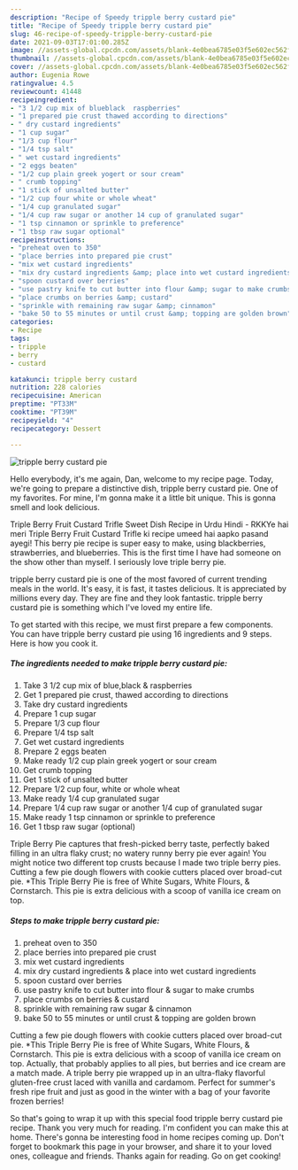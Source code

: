 ```yaml
---
description: "Recipe of Speedy tripple berry custard pie"
title: "Recipe of Speedy tripple berry custard pie"
slug: 46-recipe-of-speedy-tripple-berry-custard-pie
date: 2021-09-03T17:01:00.285Z
image: //assets-global.cpcdn.com/assets/blank-4e0bea6785e03f5e602ec562f230caae08da540cada707380b4fe1bbebba43da.png
thumbnail: //assets-global.cpcdn.com/assets/blank-4e0bea6785e03f5e602ec562f230caae08da540cada707380b4fe1bbebba43da.png
cover: //assets-global.cpcdn.com/assets/blank-4e0bea6785e03f5e602ec562f230caae08da540cada707380b4fe1bbebba43da.png
author: Eugenia Rowe
ratingvalue: 4.5
reviewcount: 41448
recipeingredient:
- "3 1/2 cup mix of blueblack  raspberries"
- "1 prepared pie crust thawed according to directions"
- " dry custard ingredients"
- "1 cup sugar"
- "1/3 cup flour"
- "1/4 tsp salt"
- " wet custard ingredients"
- "2 eggs beaten"
- "1/2 cup plain greek yogert or sour cream"
- " crumb topping"
- "1 stick of unsalted butter"
- "1/2 cup four white or whole wheat"
- "1/4 cup granulated sugar"
- "1/4 cup raw sugar or another 14 cup of granulated sugar"
- "1 tsp cinnamon or sprinkle to preference"
- "1 tbsp raw sugar optional"
recipeinstructions:
- "preheat oven to 350"
- "place berries into prepared pie crust"
- "mix wet custard ingredients"
- "mix dry custard ingredients &amp; place into wet custard ingredients"
- "spoon custard over berries"
- "use pastry knife to cut butter into flour &amp; sugar to make crumbs"
- "place crumbs on berries &amp; custard"
- "sprinkle with remaining raw sugar &amp; cinnamon"
- "bake 50 to 55 minutes or until crust &amp; topping are golden brown"
categories:
- Recipe
tags:
- tripple
- berry
- custard

katakunci: tripple berry custard 
nutrition: 228 calories
recipecuisine: American
preptime: "PT33M"
cooktime: "PT39M"
recipeyield: "4"
recipecategory: Dessert

---
```



![tripple berry custard pie](//assets-global.cpcdn.com/assets/blank-4e0bea6785e03f5e602ec562f230caae08da540cada707380b4fe1bbebba43da.png)

Hello everybody, it's me again, Dan, welcome to my recipe page. Today, we're going to prepare a distinctive dish, tripple berry custard pie. One of my favorites. For mine, I'm gonna make it a little bit unique. This is gonna smell and look delicious.

Triple Berry Fruit Custard Trifle Sweet Dish Recipe in Urdu Hindi - RKKYe hai meri Triple Berry Fruit Custard Trifle ki recipe umeed hai aapko pasand ayegi! This berry pie recipe is super easy to make, using blackberries, strawberries, and blueberries. This is the first time I have had someone on the show other than myself. I seriously love triple berry pie.

tripple berry custard pie is one of the most favored of current trending meals in the world. It's easy, it is fast, it tastes delicious. It is appreciated by millions every day. They are fine and they look fantastic. tripple berry custard pie is something which I've loved my entire life.


To get started with this recipe, we must first prepare a few components. You can have tripple berry custard pie using 16 ingredients and 9 steps. Here is how you cook it.

<!--inarticleads1-->

##### The ingredients needed to make tripple berry custard pie:

1. Take 3 1/2 cup mix of blue,black &amp; raspberries
1. Get 1 prepared pie crust, thawed according to directions
1. Take  dry custard ingredients
1. Prepare 1 cup sugar
1. Prepare 1/3 cup flour
1. Prepare 1/4 tsp salt
1. Get  wet custard ingredients
1. Prepare 2 eggs beaten
1. Make ready 1/2 cup plain greek yogert or sour cream
1. Get  crumb topping
1. Get 1 stick of unsalted butter
1. Prepare 1/2 cup four, white or whole wheat
1. Make ready 1/4 cup granulated sugar
1. Prepare 1/4 cup raw sugar or another 1/4 cup of granulated sugar
1. Make ready 1 tsp cinnamon or sprinkle to preference
1. Get 1 tbsp raw sugar (optional)


Triple Berry Pie captures that fresh-picked berry taste, perfectly baked filling in an ultra flaky crust; no watery runny berry pie ever again! You might notice two different top crusts because I made two triple berry pies. Cutting a few pie dough flowers with cookie cutters placed over broad-cut pie. *This Triple Berry Pie is free of White Sugars, White Flours, &amp; Cornstarch. This pie is extra delicious with a scoop of vanilla ice cream on top. 

<!--inarticleads2-->

##### Steps to make tripple berry custard pie:

1. preheat oven to 350
1. place berries into prepared pie crust
1. mix wet custard ingredients
1. mix dry custard ingredients &amp; place into wet custard ingredients
1. spoon custard over berries
1. use pastry knife to cut butter into flour &amp; sugar to make crumbs
1. place crumbs on berries &amp; custard
1. sprinkle with remaining raw sugar &amp; cinnamon
1. bake 50 to 55 minutes or until crust &amp; topping are golden brown


Cutting a few pie dough flowers with cookie cutters placed over broad-cut pie. *This Triple Berry Pie is free of White Sugars, White Flours, &amp; Cornstarch. This pie is extra delicious with a scoop of vanilla ice cream on top. Actually, that probably applies to all pies, but berries and ice cream are a match made. A triple berry pie wrapped up in an ultra-flaky flavorful gluten-free crust laced with vanilla and cardamom. Perfect for summer&#39;s fresh ripe fruit and just as good in the winter with a bag of your favorite frozen berries! 

So that's going to wrap it up with this special food tripple berry custard pie recipe. Thank you very much for reading. I'm confident you can make this at home. There's gonna be interesting food in home recipes coming up. Don't forget to bookmark this page in your browser, and share it to your loved ones, colleague and friends. Thanks again for reading. Go on get cooking!
